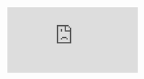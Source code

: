 <!--
<div style="display: flex; justify-content: center;">
    <iframe 
    width="350" 
    height="198" 
    src="https://www.youtube.com/embed/5uZa3-RMFos?rel=0&modestbranding=1&autohide=1&mute=1&showinfo=0&controls=0&autoplay=1" 
    title="White House Cam"
    frameborder="0"
    allow="accelerometer; autoplay; clipboard-write; encrypted-media; gyroscope; picture-in-picture; web-share" 
    referrerpolicy="strict-origin-when-cross-origin" 
    allowfullscreen
    ></iframe>
</div>
-->

<div class="iframe-background">
    <iframe 
    src="https://www.youtube.com/embed/5uZa3-RMFos?rel=0&modestbranding=1&autohide=1&mute=1&showinfo=0&controls=0&autoplay=1" 
    title="White House Cam"
    frameborder="0"
    allow="accelerometer; autoplay; clipboard-write; encrypted-media; gyroscope; picture-in-picture; web-share" 
    referrerpolicy="strict-origin-when-cross-origin" 
    allowfullscreen
    ></iframe>
</div>
